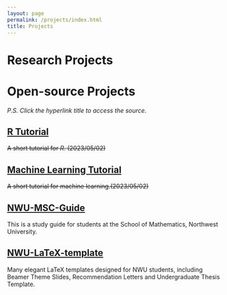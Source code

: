 ```yaml
---
layout: page
permalink: /projects/index.html
title: Projects
---
```


# Research Projects

# Open-source Projects

*P.S. Click the hyperlink title to access the source.*

## [R Tutorial](https://github.com/starryious/ML_Tutorial)

~~A short tutorial for *R*. (2023/05/02)~~

## [Machine Learning Tutorial](https://github.com/starryious/ML_Tutorial)

~~A short tutorial for machine learning.(2023/05/02)~~

## [NWU-MSC-Guide](https://github.com/starryious/nwu-msc-guide)

This is a study guide for students at the School of Mathematics, Northwest University.

## [NWU-LaTeX-template](https://github.com/starryious/NWU-latex-template)

Many elegant LaTeX templates designed for NWU students, including Beamer Theme Slides, Recommendation Letters and Undergraduate Thesis Template.
